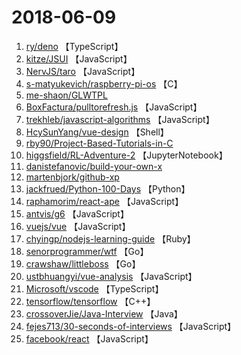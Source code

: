 # 2018-06-09

1. [ry/deno](https://github.com/ry/deno) 【TypeScript】
2. [kitze/JSUI](https://github.com/kitze/JSUI) 【JavaScript】
3. [NervJS/taro](https://github.com/NervJS/taro) 【JavaScript】
4. [s-matyukevich/raspberry-pi-os](https://github.com/s-matyukevich/raspberry-pi-os) 【C】
5. [me-shaon/GLWTPL](https://github.com/me-shaon/GLWTPL) 
6. [BoxFactura/pulltorefresh.js](https://github.com/BoxFactura/pulltorefresh.js) 【JavaScript】
7. [trekhleb/javascript-algorithms](https://github.com/trekhleb/javascript-algorithms) 【JavaScript】
8. [HcySunYang/vue-design](https://github.com/HcySunYang/vue-design) 【Shell】
9. [rby90/Project-Based-Tutorials-in-C](https://github.com/rby90/Project-Based-Tutorials-in-C) 
10. [higgsfield/RL-Adventure-2](https://github.com/higgsfield/RL-Adventure-2) 【JupyterNotebook】
11. [danistefanovic/build-your-own-x](https://github.com/danistefanovic/build-your-own-x) 
12. [martenbjork/github-xp](https://github.com/martenbjork/github-xp) 
13. [jackfrued/Python-100-Days](https://github.com/jackfrued/Python-100-Days) 【Python】
14. [raphamorim/react-ape](https://github.com/raphamorim/react-ape) 【JavaScript】
15. [antvis/g6](https://github.com/antvis/g6) 【JavaScript】
16. [vuejs/vue](https://github.com/vuejs/vue) 【JavaScript】
17. [chyingp/nodejs-learning-guide](https://github.com/chyingp/nodejs-learning-guide) 【Ruby】
18. [senorprogrammer/wtf](https://github.com/senorprogrammer/wtf) 【Go】
19. [crawshaw/littleboss](https://github.com/crawshaw/littleboss) 【Go】
20. [ustbhuangyi/vue-analysis](https://github.com/ustbhuangyi/vue-analysis) 【JavaScript】
21. [Microsoft/vscode](https://github.com/Microsoft/vscode) 【TypeScript】
22. [tensorflow/tensorflow](https://github.com/tensorflow/tensorflow) 【C++】
23. [crossoverJie/Java-Interview](https://github.com/crossoverJie/Java-Interview) 【Java】
24. [fejes713/30-seconds-of-interviews](https://github.com/fejes713/30-seconds-of-interviews) 【JavaScript】
25. [facebook/react](https://github.com/facebook/react) 【JavaScript】
